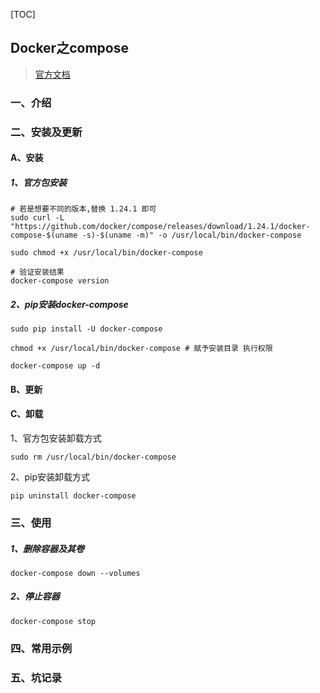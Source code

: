 [TOC]



## Docker之compose

> [官方文档](https://docs.docker.com/compose/install/)

### 一、介绍



### 二、安装及更新

#### A、安装

##### 1、官方包安装

```shell
# 若是想要不同的版本,替换 1.24.1 即可
sudo curl -L "https://github.com/docker/compose/releases/download/1.24.1/docker-compose-$(uname -s)-$(uname -m)" -o /usr/local/bin/docker-compose

sudo chmod +x /usr/local/bin/docker-compose

# 验证安装结果
docker-compose version
```

##### 2、pip安装docker-compose

```shell
sudo pip install -U docker-compose

chmod +x /usr/local/bin/docker-compose # 赋予安装目录 执行权限

docker-compose up -d
```

#### B、更新



#### C、卸载

1、官方包安装卸载方式

```shell
sudo rm /usr/local/bin/docker-compose
```

2、pip安装卸载方式

```shell
pip uninstall docker-compose
```



### 三、使用

##### 1、删除容器及其卷

```shell
docker-compose down --volumes
```

##### 2、停止容器

```
docker-compose stop
```



### 四、常用示例



### 五、坑记录